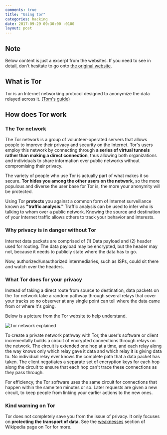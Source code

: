 ```yaml
---
comments: true
title: "Using tor"
categories: hacking
date: 2017-09-29 09:30:00 -0100
layout: post
---
```

## Note
Below content is just a excerpt from the websites. If you need to see in detail, don't hesitate to go onto [the original website](https://www.torproject.org/about/overview.html.en).

## What is Tor
Tor is an Internet networking protocol designed to anonymize the data relayed across it. [(Tom's guide)](https://www.tomsguide.com/us/what-is-tor-faq,news-17754.html)

## How does Tor work
### The Tor network
The Tor network is a group of volunteer-operated servers that allows people to improve their privacy and security on the Internet. Tor's users employ this network by connecting through **a series of virtual tunnels rather than making a direct connection**, thus allowing both organizations and individuals to share information over public networks without compromising their privacy. 

The variety of people who use Tor is actually part of what makes it so secure. **Tor hides you among the other users on the network**, so the more populous and diverse the user base for Tor is, the more your anonymity will be protected. 

Using Tor **protects** you against a common form of Internet surveillance known as **"traffic analysis."** Traffic analysis can be used to infer who is talking to whom over a public network. Knowing the source and destination of your Internet traffic allows others to track your behavior and interests.

### Why privacy is in danger without Tor
Internet data packets are comprised of (1) Data payload and (2) header used for routing. The data payload may be encrypted, but the header may not, because it needs to publicly state where the data has to go.

Now, authorized/unauthorized intermediaries, such as ISPs, could sit there and watch over the headers. 

### What Tor does for your privacy
Instead of taking a direct route from source to destination, data packets on the Tor network take a random pathway through several relays that cover your tracks so no observer at any single point can tell where the data came from or where it's going.

Below is a picture from the Tor website to help understand.

![Tor network explained](https://www.torproject.org/images/htw2.png)

To create a private network pathway with Tor, the user's software or client incrementally builds a circuit of encrypted connections through relays on the network. The circuit is extended one hop at a time, and each relay along the way knows only which relay gave it data and which relay it is giving data to. No individual relay ever knows the complete path that a data packet has taken. The client negotiates a separate set of encryption keys for each hop along the circuit to ensure that each
hop can't trace these connections as they pass through. 

For efficiency, the Tor software uses the same circuit for connections that happen within the same ten minutes or so. Later requests are given a new circuit, to keep people from linking your earlier actions to the new ones. 

### Kind warning on Tor
Tor does not completely save you from the issue of privacy. It only focuses on **protecting the transport of data**. See the [weaknesses](https://en.wikipedia.org/wiki/Tor_%28anonymity_network%29#Weaknesses) section of Wikipedia page on Tor for more. 


